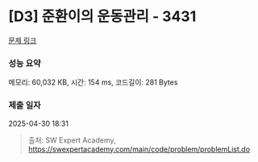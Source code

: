 # [D3] 준환이의 운동관리 - 3431 

[문제 링크](https://swexpertacademy.com/main/code/problem/problemDetail.do?contestProbId=AWE_ZXcqAAMDFAV2) 

### 성능 요약

메모리: 60,032 KB, 시간: 154 ms, 코드길이: 281 Bytes

### 제출 일자

2025-04-30 18:31



> 출처: SW Expert Academy, https://swexpertacademy.com/main/code/problem/problemList.do